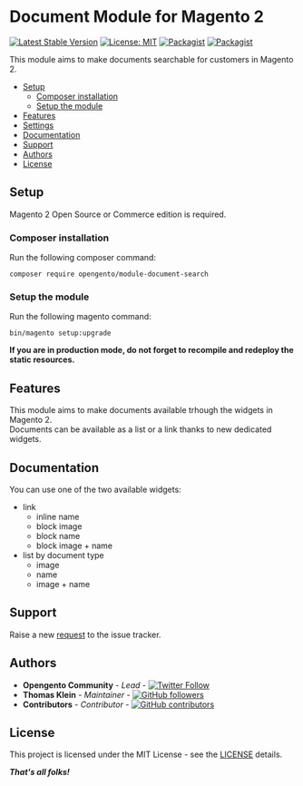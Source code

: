 # Document Module for Magento 2

[![Latest Stable Version](https://img.shields.io/packagist/v/opengento/module-document-search.svg?style=flat-square)](https://packagist.org/packages/opengento/module-document-search)
[![License: MIT](https://img.shields.io/github/license/opengento/magento2-document-search.svg?style=flat-square)](./LICENSE) 
[![Packagist](https://img.shields.io/packagist/dt/opengento/module-document-search.svg?style=flat-square)](https://packagist.org/packages/opengento/module-document-search/stats)
[![Packagist](https://img.shields.io/packagist/dm/opengento/module-document-search.svg?style=flat-square)](https://packagist.org/packages/opengento/module-document-search/stats)

This module aims to make documents searchable for customers in Magento 2.

 - [Setup](#setup)
   - [Composer installation](#composer-installation)
   - [Setup the module](#setup-the-module)
 - [Features](#features)
 - [Settings](#settings)
 - [Documentation](#documentation)
 - [Support](#support)
 - [Authors](#authors)
 - [License](#license)

## Setup

Magento 2 Open Source or Commerce edition is required.

### Composer installation

Run the following composer command:

```
composer require opengento/module-document-search
```

### Setup the module

Run the following magento command:

```
bin/magento setup:upgrade
```

**If you are in production mode, do not forget to recompile and redeploy the static resources.**

## Features

This module aims to make documents available trhough the widgets in Magento 2.  
Documents can be available as a list or a link thanks to new dedicated widgets.

## Documentation

You can use one of the two available widgets:

- link
  - inline name
  - block image
  - block name
  - block image + name
- list by document type
  - image
  - name
  - image + name

## Support

Raise a new [request](https://github.com/opengento/magento2-document-search/issues) to the issue tracker.

## Authors

- **Opengento Community** - *Lead* - [![Twitter Follow](https://img.shields.io/twitter/follow/opengento.svg?style=social)](https://twitter.com/opengento)
- **Thomas Klein** - *Maintainer* - [![GitHub followers](https://img.shields.io/github/followers/thomas-kl1.svg?style=social)](https://github.com/thomas-kl1)
- **Contributors** - *Contributor* - [![GitHub contributors](https://img.shields.io/github/contributors/opengento/magento2-document-search.svg?style=flat-square)](https://github.com/opengento/magento2-document-search/graphs/contributors)

## License

This project is licensed under the MIT License - see the [LICENSE](./LICENSE) details.

***That's all folks!***
